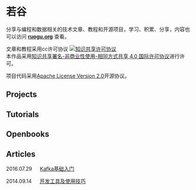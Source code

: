 # 若谷
分享与编程和数据相关的技术文章、教程和开源项目，学习、积累、分享，内容也可以访问 **[ruogu.org](http://ruogu.org)** 查看。

文章和教程采用cc许可协议
<a rel="license" href="http://creativecommons.org/licenses/by-nc-sa/4.0/"><img alt="知识共享许可协议" style="border-width:0" src="https://i.creativecommons.org/l/by-nc-sa/4.0/88x31.png" /></a><br />本作品采用<a rel="license" href="http://creativecommons.org/licenses/by-nc-sa/4.0/">知识共享署名-非商业性使用-相同方式共享 4.0 国际许可协议</a>进行许可。

项目代码采用[Apache License Version 2.0](http://www.apache.org/licenses/)开源协议。

## Projects

## Tutorials

## Openbooks

## Articles
2016.07.29 &emsp; [Kafka基础入门](article/2016-07-29-kafka-basic.md)

2014.09.14 &emsp; [开发工具及使用技巧](2014-09-14-coding-tools.md)


